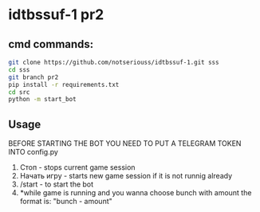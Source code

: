 # idtbssuf-1 pr2
## cmd commands:

```bash
git clone https://github.com/notseriouss/idtbssuf-1.git sss
cd sss
git branch pr2
pip install -r requirements.txt
cd src
python -m start_bot
```


## Usage
BEFORE STARTING THE BOT YOU NEED TO PUT A TELEGRAM TOKEN INTO config.py

1. Стоп - stops current game session
2. Начать игру - starts new game session if it is not runnig already
3. /start - to start the bot
4. *while game is running and you wanna choose bunch with amount the format is:
"bunch - amount"

